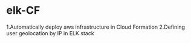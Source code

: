 # elk-CF
1.Automatically deploy aws infrastructure in Cloud Formation
2.Defining user geolocation by IP in ELK stack
